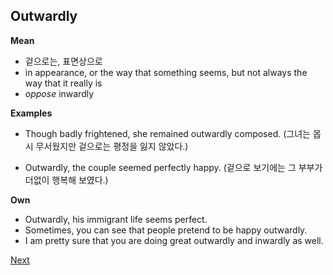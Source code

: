 Outwardly
------------

**Mean**
- 겉으로는, 표면상으로
- in appearance, or the way that something seems, but not always the way that it really is
- *oppose* inwardly

**Examples**
- Though badly frightened, she remained outwardly composed. 
   (그녀는 몹시 무서웠지만 겉으로는 평정을 잃지 않았다.)

- Outwardly, the couple seemed perfectly happy. 
  (겉으로 보기에는 그 부부가 더없이 행복해 보였다.)


**Own**
- Outwardly, his immigrant life seems perfect.
- Sometimes, you can see that people pretend to be happy outwardly.
- I am pretty sure that you are doing great outwardly and inwardly as well.



[Next](./7_bargaining_power.md)
